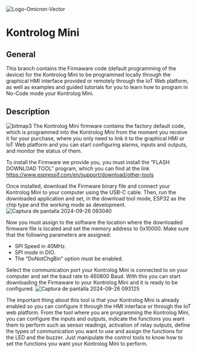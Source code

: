 ![Logo-Omicron-Vector](https://github.com/Omicron-IoT-Solutions/Kontrolog/assets/141452095/1d867a2d-2f0b-40eb-bbb9-566f306320ba)
# Kontrolog Mini
## General
This branch contains the Firmaware code (default programming of the device) for the Kontrolog Mini to be programmed locally through the graphical HMI interface provided or remotely through the IoT Web platform, as well as examples and guided tutorials for you to learn how to program in No-Code mode your Kontrolog Mini.

## Description
![bitmap3](https://github.com/user-attachments/assets/53b01053-544c-4baa-89e1-4f7cb251cfb4)
The Kontrolog Mini firmware contains the factory default code, which is programmed into the Kontrolog Mini from the moment you receive it for your purchase, where you only need to link it to the graphical HMI or IoT Web platform and you can start configuring alarms, inputs and outputs, and monitor the status of them.

To install the Firmware we provide you, you must install the “FLASH DOWNLOAD TOOL” program, which you can find at the link https://www.espressif.com/en/support/download/other-tools

Once installed, download the Firmware binary file and connect your Kontrolog Mini to your computer using the USB-C cable. Then, run the downloaded application and set, in the download tool mode, ESP32 as the chip type and the working mode as development. 
![Captura de pantalla 2024-09-26 093040](https://github.com/user-attachments/assets/5428a370-f87d-42e4-8ab8-179a462d1211)

Now you must assign to the software the location where the downloaded firmware file is located and set the memory address to 0x10000. Make sure that the following parameters are assigned:
- SPI Speed in 40MHz.
- SPI mode in DIO.
- The “DoNotChgBin” option must be enabled.
  
Select the communication port your Kontrolog Mini is connected to on your computer and set the baud rate to 460800 Baud. With this you can start downloading the Firmaware to your Kontrolog Mini and it is ready to be configured. 
![Captura de pantalla 2024-09-26 093125](https://github.com/user-attachments/assets/0a941db9-4673-432d-a8cd-703622fdbff1)

The important thing about this tool is that your Kontrolog Mini is already enabled so you can configure it through the HMI interface or through the IoT web platform. From the tool where you are programming the Kontrolog Mini, you can configure the inputs and outputs, indicate the functions you want them to perform such as sensor readings, activation of relay outputs, define the types of communication you want to use and assign the functions for the LED and the buzzer. Just manipulate the control tools to know how to set the functions you want your Kontrolog Mini to perform.
